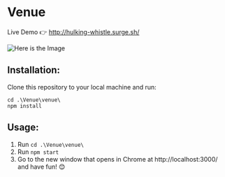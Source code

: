 # Venue


Live Demo 👉 http://hulking-whistle.surge.sh/

![Here is the Image](VenueGIF.gif)

## Installation:
Clone this repository to your local machine and run:
```
cd .\Venue\venue\
npm install
```

## Usage:
1. Run `cd .\Venue\venue\`
2. Run `npm start`
3. Go to the new window that opens in Chrome at http://localhost:3000/ and have fun! 😊

